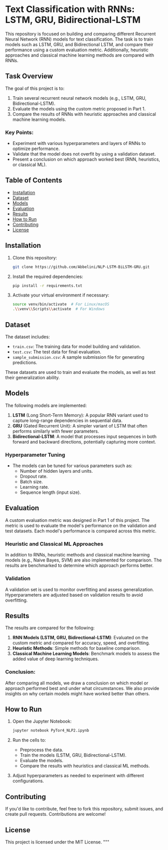 # Text Classification with RNNs: LSTM, GRU, Bidirectional-LSTM

This repository is focused on building and comparing different Recurrent Neural Network (RNN) models for text classification. The task is to train models such as LSTM, GRU, and Bidirectional LSTM, and compare their performance using a custom evaluation metric. Additionally, heuristic approaches and classical machine learning methods are compared with RNNs.

## Task Overview

The goal of this project is to:

1. Train several recurrent neural network models (e.g., LSTM, GRU, Bidirectional-LSTM).
2. Evaluate the models using the custom metric proposed in Part 1.
3. Compare the results of RNNs with heuristic approaches and classical machine learning models.

### Key Points:
- Experiment with various hyperparameters and layers of RNNs to optimize performance.
- Validate that the model does not overfit by using a validation dataset.
- Present a conclusion on which approach worked best (RNN, heuristics, or classical ML).

## Table of Contents

- [Installation](#installation)
- [Dataset](#dataset)
- [Models](#models)
- [Evaluation](#evaluation)
- [Results](#results)
- [How to Run](#how-to-run)
- [Contributing](#contributing)
- [License](#license)

## Installation

1. Clone this repository:

    ```bash
    git clone https://github.com/Abbelini/NLP-LSTM-BiLSTM-GRU.git
    ```

2. Install the required dependencies:

    ```bash
    pip install -r requirements.txt
    ```

3. Activate your virtual environment if necessary:

    ```bash
    source venv/bin/activate  # For Linux/macOS
    .\\venv\\Scripts\\activate  # For Windows
    ```

## Dataset

The dataset includes:

- `train.csv`: The training data for model building and validation.
- `test.csv`: The test data for final evaluation.
- `sample_submission.csv`: A sample submission file for generating predictions.

These datasets are used to train and evaluate the models, as well as test their generalization ability.

## Models

The following models are implemented:

1. **LSTM** (Long Short-Term Memory): A popular RNN variant used to capture long-range dependencies in sequential data.
2. **GRU** (Gated Recurrent Unit): A simpler variant of LSTM that often performs similarly with fewer parameters.
3. **Bidirectional-LSTM**: A model that processes input sequences in both forward and backward directions, potentially capturing more context.

### Hyperparameter Tuning
- The models can be tuned for various parameters such as:
  - Number of hidden layers and units.
  - Dropout rate.
  - Batch size.
  - Learning rate.
  - Sequence length (input size).

## Evaluation

A custom evaluation metric was designed in Part 1 of this project. The metric is used to evaluate the model's performance on the validation and test datasets. Each model's performance is compared across this metric.

### Heuristic and Classical ML Approaches
In addition to RNNs, heuristic methods and classical machine learning models (e.g., Naive Bayes, SVM) are also implemented for comparison. The results are benchmarked to determine which approach performs better.

### Validation
A validation set is used to monitor overfitting and assess generalization. Hyperparameters are adjusted based on validation results to avoid overfitting.

## Results

The results are compared for the following:

1. **RNN Models (LSTM, GRU, Bidirectional-LSTM)**: Evaluated on the custom metric and compared for accuracy, speed, and overfitting.
2. **Heuristic Methods**: Simple methods for baseline comparison.
3. **Classical Machine Learning Models**: Benchmark models to assess the added value of deep learning techniques.

### Conclusion:
After comparing all models, we draw a conclusion on which model or approach performed best and under what circumstances. We also provide insights on why certain models might have worked better than others.

## How to Run

1. Open the Jupyter Notebook:

    ```bash
    jupyter notebook PyTor4_NLP2.ipynb
    ```

2. Run the cells to:
    - Preprocess the data.
    - Train the models (LSTM, GRU, Bidirectional-LSTM).
    - Evaluate the models.
    - Compare the results with heuristics and classical ML methods.

3. Adjust hyperparameters as needed to experiment with different configurations.

## Contributing

If you'd like to contribute, feel free to fork this repository, submit issues, and create pull requests. Contributions are welcome!

## License

This project is licensed under the MIT License.
"""
